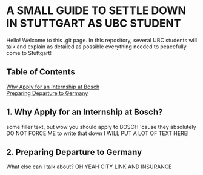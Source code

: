 # A SMALL GUIDE TO SETTLE DOWN IN STUTTGART AS UBC STUDENT

Hello! Welcome to this .git page. In this repository, several UBC students will talk and explain as detailed as possible everything needed 
to peacefully come to Stuttgart! 

## Table of Contents  
[Why Apply for an Internship at Bosch](#firstsection)  
[Preparing Departure to Germany](#secondsection)  
  
<a name = "firstsection"/> 

## 1. Why Apply for an Internship at Bosch?

some filler text, but wow you should apply to BOSCH 'cause they absolutely DO NOT FORCE ME to write that down
 I WILL PUT A LOT OF TEXT HERE!
 
<a name = "secondsection"/> 
  
  ## 2. Preparing Departure to Germany

What else can I talk about? OH YEAH CITY LINK AND INSURANCE

